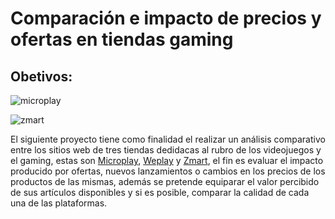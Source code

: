 # Comparación e impacto de precios y ofertas en tiendas gaming

## Obetivos:

![microplay](https://www.microplay.cl/logo_fb.jpg)


![zmart](https://pbs.twimg.com/profile_images/414129205949919232/dJadlR1y.png)  


 El siguiente proyecto tiene como finalidad el realizar un análisis comparativo entre los sitios web de tres tiendas dedidacas al rubro de los videojuegos y el gaming, estas son [Microplay](https://www.microplay.cl/), [Weplay](https://www.weplay.cl/) y [Zmart](https://www.zmart.cl/Scripts/default.asp), el fin es evaluar el impacto producido por ofertas, nuevos lanzamientos o cambios en los precios de los productos de las mismas, además se pretende equiparar el valor percibido de sus artículos disponibles y si es posible, comparar la calidad de cada una de las plataformas.


	
